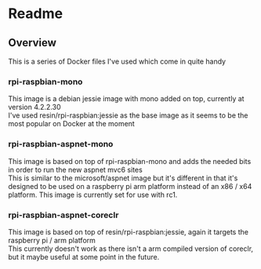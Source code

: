 # Readme

## Overview

This is a series of Docker files I've used which come in quite handy

### rpi-raspbian-mono

This image is a debian jessie image with mono added on top, currently at version 4.2.2.30 <br>
I've used resin/rpi-raspbian:jessie as the base image as it seems to be the most popular on Docker at the moment

### rpi-raspbian-aspnet-mono

This image is based on top of rpi-raspbian-mono and adds the needed bits in order to run the new aspnet mvc6 sites <br>
This is similar to the microsoft/aspnet image but it's different in that it's designed to be used on a raspberry pi arm platform
instead of an x86 / x64 platform. This image is currently set for use with rc1.

### rpi-raspbian-aspnet-coreclr

This image is based on top of resin/rpi-raspbian:jessie, again it targets the raspberry pi / arm platform <br>
This currently doesn't work as there isn't a arm compiled version of coreclr, but it maybe useful at some point in the future.
